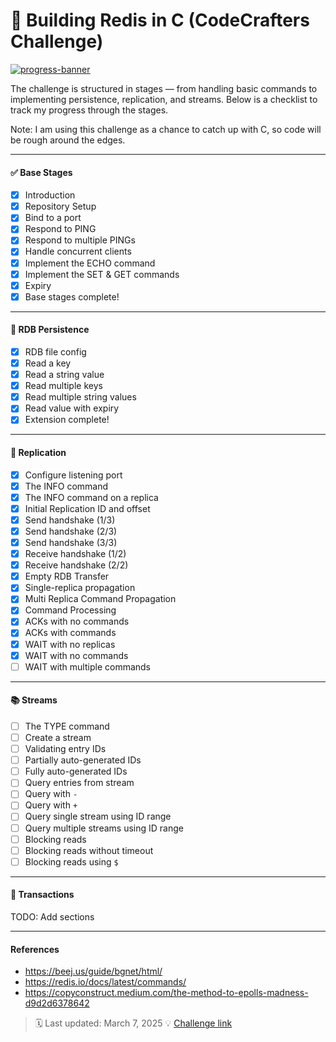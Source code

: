 # 🚀 Building Redis in C (CodeCrafters Challenge)

[![progress-banner](https://backend.codecrafters.io/progress/redis/03c77575-b022-4aec-ac25-ec062b9efff2)](https://app.codecrafters.io/users/codecrafters-bot?r=2qF)

The challenge is structured in stages — from handling basic commands to implementing persistence, replication, and streams. Below is a checklist to track my progress through the stages.

Note: I am using this challenge as a chance to catch up with C, so code will be rough around the edges.

---

#### ✅ Base Stages

- [x] Introduction
- [x] Repository Setup
- [x] Bind to a port
- [x] Respond to PING
- [x] Respond to multiple PINGs
- [x] Handle concurrent clients
- [x] Implement the ECHO command
- [x] Implement the SET & GET commands
- [x] Expiry
- [x] Base stages complete!

---

#### 💾 RDB Persistence

- [x] RDB file config
- [x] Read a key
- [x] Read a string value
- [x] Read multiple keys
- [x] Read multiple string values
- [x] Read value with expiry
- [x] Extension complete!

---

#### 🔁 Replication

- [x] Configure listening port
- [x] The INFO command
- [x] The INFO command on a replica
- [x] Initial Replication ID and offset
- [x] Send handshake (1/3)
- [x] Send handshake (2/3)
- [x] Send handshake (3/3)
- [x] Receive handshake (1/2)
- [x] Receive handshake (2/2)
- [x] Empty RDB Transfer
- [x] Single-replica propagation
- [x] Multi Replica Command Propagation
- [x] Command Processing
- [x] ACKs with no commands
- [x] ACKs with commands
- [x] WAIT with no replicas
- [x] WAIT with no commands
- [ ] WAIT with multiple commands

---

#### 📚 Streams

- [ ] The TYPE command
- [ ] Create a stream
- [ ] Validating entry IDs
- [ ] Partially auto-generated IDs
- [ ] Fully auto-generated IDs
- [ ] Query entries from stream
- [ ] Query with `-`
- [ ] Query with `+`
- [ ] Query single stream using ID range
- [ ] Query multiple streams using ID range
- [ ] Blocking reads
- [ ] Blocking reads without timeout
- [ ] Blocking reads using `$`

---

#### 🔐 Transactions
TODO: Add sections

---


#### References

- https://beej.us/guide/bgnet/html/
- https://redis.io/docs/latest/commands/
- https://copyconstruct.medium.com/the-method-to-epolls-madness-d9d2d6378642



> 🗓️ Last updated: March 7, 2025
> 💡 [Challenge link](https://codecrafters.io/challenges/redis)
